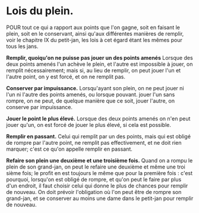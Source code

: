 # Lois du plein.

POUR tout ce qui a rapport aux points que l'on gagne, soit en faisant
le plein, soit en le conservant, ainsi qu'aux différentes manières de
remplir, voir le chapitre IX du petit-jan, les lois à cet égard étant
les mêmes pour tous les jans.

**Remplir, quoiqu'on ne puisse pas jouer un des points amenés**
Lorsque des deux points amenés l'un achève le plein, et l'autre est
impossible à jouer, on remplit nécessairement; mais si, au lieu de
remplir, on peut jouer l'un et l'autre point, on y est forcé, et on ne
remplit pas.

**Conserver par impuissance.**
Lorsqu'ayant son plein, on ne peut jouer ni l'un ni l'autre des points amenés, ou lorsque pouvant. jouer l'un sans rompre, on ne peut, de quelque manière que ce soit, jouer l'autre, on conserve par impuissance.


**Jouer le point le plus élevé.**
Lorsque des deux points amenés on n'en peut jouer qu'un, on est forcé de jouer le plus élevé, si cela est possible.


**Remplir en passant.**
Celui qui remplit par un des points, mais qui est obligé de rompre par l'autre point, ne remplit pas effectivement, et ne doit rien marquer; c'est ce qu'on appelle remplir en passant.

**Refaire son plein une deuxième et une troisième fois.**
Quand on a rompu le plein de son grand-jan, on peut le refaire une deuxième et même une troi sième fois; le profit en est toujours le même que pour la première fois : c'est pourquoi, lorsqu'on est obligé de rompre, et qu'on peut le faire par plus d'un endroit, il faut choisir celui qui donne le plus de chances pour remplir de nouveau. On doit prévoir l'obligation où l'on peut être de rompre son grand-jan, et se conserver au moins une dame dans le petit-jan pour remplir de nouveau.

